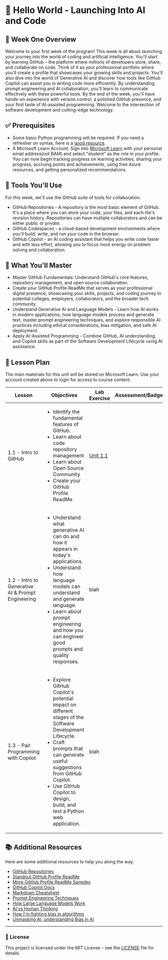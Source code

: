 # :rocket: Hello World - Launching Into AI and Code

## :notebook_with_decorative_cover: Week One Overview
Welcome to your first week of the program! This week is all about launching your journey into the world of coding and artificial intelligence.  You'll start by learning GitHub – the platform where millions of developers store, share, and collaborate on code. Think of it as your professional portfolio where you'll create a profile that showcases your growing skills and projects. You'll also dive into the world of Generative AI and discover how tools like GitHub Copilot can assist you in writing code more efficiently. By understanding prompt engineering and AI collaboration, you'll learn to communicate effectively with these powerful tools. By the end of the week, you'll have hands-on experience with version control, a polished GitHub presence, and your first taste of AI-assisted programming. Welcome to the intersection of software development and cutting-edge technology.

## :white_check_mark: Prerequisites
- Some basic Python programming will be required.  If you need a refresher on syntax, here is a [good resource](https://www.w3schools.com/python/python_getstarted.asp).
- A Microsoft Learn Account.  Sign into [Microsoft Learn](https://aka.ms/learn) with your personal email address(not BAM) and select "student" as the role in your profile. You can now begin tracking progress on learning activities, sharing your progress, accruing points and achievements, using free Azure resources, and getting personalized recommendations.

## :toolbox: Tools You'll Use
For this week, we'll use the GitHub suite of tools for collaboration.
- GitHub Repositories - A repository is the most basic element of GitHub. It's a place where you can store your code, your files, and each file's revision history. Repositories can have multiple collaborators and can be either public or private.
- GitHub Codespaces - a cloud-based development environments where you'll build, write, and run your code in the browser.
- GitHub Copilot - an AI coding assistant that helps you write code faster and with less effort, allowing you to focus more energy on problem solving and collaboration.

## :dart: What You'll Master
- Master GitHub Fundamentals: Understand GitHub's core features, repository management, and open source collaboration.
- Create your GitHub Profile ReadMe that serves as your professional digital presence, showcasing your skills, projects, and coding journey to potential colleges, employers, collaborators, and the broader tech community. 
- Understand Generative AI and Language Models - Learn how AI works in modern applications, how language models process and generate text, master prompt engineering techniques, and explore responsible AI practices including ethical considerations, bias mitigation, and safe AI deployment.
- Apply AI-Assisted Programming - Combine GitHub, AI understanding, and Copilot skills as part of the Software Development Lifecycle using AI assistance.


## :pushpin:  Lesson Plan
The main materials for this unit will be stored on Microsoft Learn.  Use your account created above to login for access to course content.

|Lesson |Objectives | Lab Exercise | Assessment/Badges
| ----------- | ----------- | ----------- | ----------- |
| 1.1 - Intro to GitHub |<ul><li>Identify the fundamental features of GitHub.</li><li>Learn about code repository management</li><li>Learn about Open Source Community</li><li>Create your GitHub Profile ReadMe</li></ul> | [Unit 1.1](/lesson-1.1/README.md) | 
| 1.2 - Intro to Generative AI & Prompt Engineering |<ul><li>Understand what generative AI can do and how it appears in today's applications.</li><li>Understand how language models can understand and generate language.</li><li>Learn about prompt engineering and how you can engineer good prompts and quality responses.</li></ul> | blah | 
| 1.3 - Pair Programming with Copilot |<ul><li>Explore GitHub Copilot's potential impact on different stages of the Software Development Lifecycle.</li><li>Craft prompts that can generate useful suggestions from GitHub Copilot.</li><li>Use GitHub Copilot to design, build, and test a Python web application.</li></ul> | blah | 



## :books: Additional Resources
Here are some additional resources to help you along the way.

- [GitHub Repositories](https://docs.github.com/en/repositories)
- [Standout GitHub Profile ReadMe](https://dev.to/github/10-standout-github-profile-readmes-h2o)
- [More GitHub Profile ReadMe Samples](https://github.com/abhisheknaiidu/awesome-github-profile-readme)
- [GitHub Copilot Docs](https://docs.github.com/en/copilot)
- [Markdown Cheatsheet](https://docs.github.com/en/get-started/writing-on-github/getting-started-with-writing-and-formatting-on-github/basic-writing-and-formatting-syntax)
- [Prompt Engineering Techniques](https://learn.microsoft.com/en-us/azure/ai-services/openai/concepts/prompt-engineering?tabs=chat)
- [How Large Language Models Work](https://www.youtube.com/watch?v=5sLYAQS9sWQ&t=20s)
- [AI vs Human Thinking](https://www.youtube.com/watch?v=-ovM0daP6bw)
- [How I'm fighting bias in algorithms ](https://www.youtube.com/watch?v=UG_X_7g63rY)
- [Unmasking AI, understanding Bias in AI](https://www.youtube.com/watch?v=fliz8zjw1ZU)
---

### 📄 License

This project is licensed under the MIT License - see the [LICENSE](LICENSE) file for details.


